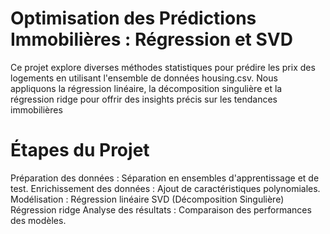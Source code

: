 # Optimisation des Prédictions Immobilières : Régression et SVD
 Ce projet explore diverses méthodes statistiques pour prédire les prix des logements en utilisant l'ensemble de données housing.csv. Nous appliquons la régression linéaire, la décomposition singulière et la régression ridge pour offrir des insights précis sur les tendances immobilières
 # Étapes du Projet
 Préparation des données : Séparation en ensembles d'apprentissage et de test.
 Enrichissement des données : Ajout de caractéristiques polynomiales.
 Modélisation :
Régression linéaire
SVD (Décomposition Singulière)
 Régression ridge
 Analyse des résultats : Comparaison des performances des modèles.
